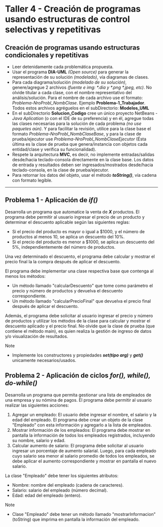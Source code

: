 # Taller 4 - Creación de programas usando estructuras de control selectivas y repetitivas

## Creación de programas usando estructuras condicionales y repetitivas

* Leer detenidamente cada problemática propuesta.
* Usar el programa **DIA-UML** _(Open source)_ para generar la representación de su solución _(modelado)_, vía diagramas de clases.
* Para cada diagrama/solución _(modelado de su solución)_, genere/agregue 2 archivos _(fuente e img: \*.dia y \*.png \*.jpeg, etc)_. No olvide titular a cada clase, con el nombre representativo del análisis/solución. Para el nombre de cada archivo use el formato: _Problema-NroProbl_NombClase_. Ejemplo **Problema-1_Trabajador**. Todos estos archivos agréguelos en el subDirectorio: **Modelos_UML**
* En el subDirectorio **Solucion_Codigo** cree un único proyecto NetBeans - _Java Aplication_ (o con el IDE de su preferencia) y en él, agregue todas las clases necesarias para la solución de cada problema _(no use paquetes aún)_. Y para facilitar la revisión, utilice para la clase base el formato _Problema-NroProbl_NombClaseBase_, y para la clase de prueba/ejecutor use _Problema-NroProbl_NombClaseEjecutor_ (Ésta última es la clase de prueba que genera/instancia con objetos cada entidad/clase y verifica su funcionalidad). 
* Respete la arquitectura **MVC**, es decir, no implemente entradas/salidas desde/hacia teclado-consola directamente en la clase base. Los datos de entrada y resultados deben ser ingresados/mostrados desde/hacia teclado-consola, en la clase de prueba/ejecutor.
* Para retornar los datos del objeto, usar el método _**toString()**_, vía cadena con formato legible. 

___


## Problema 1 - Aplicación de _if()_

Desarrolla un programa que automatice la venta de **_X_** productos. El programa debe permitir al usuario ingresar el precio de un producto y determinar el descuento aplicable según las siguientes reglas:

* Si el precio del producto es mayor o igual a $1000, y el número de productos al menos 10, se aplica un descuento del 10%.
* Si el precio del producto es menor a $1000, se aplica un descuento del 5%, independientemente del número de productos.

Una vez determinado el descuento, el programa debe calcular y mostrar el precio final la la compra después de aplicar el descuento.

El programa debe implementar una clase respectiva base que contenga al menos los métodos:

* Un método llamado "calcularDescuento" que tome como parámetro el precio y número de productos y devuelva el descuento correspondiente.
* Un método llamado "calcularPrecioFinal" que devuelva el precio final después de aplicar el descuento.

Además, el programa debe solicitar al usuario ingresar el precio y número de productos y utilizar los métodos de la clase para calcular y mostrar el descuento aplicado y el precio final. No olvide que la clase de prueba (que contiene el método main), es quien realiza la gestión de ingreso de datos y/o visualización de resultados.

> [!Note]
> - Implemente los constructores y propiedades _**set(tipo arg)**_ y _**get()**_ unicamente necesarios/usados.

## Problema 2 - Aplicación de ciclos _for(), while(), do-while()_

Desarrolla un programa que permita gestionar una lista de empleados de una empresa y su nómina de pagos. El programa debe permitir al usuario realizar las siguientes acciones:

1.	Agregar un empleado: El usuario debe ingresar el nombre, el salario y la edad del empleado. El programa debe crear un objeto de la clase "Empleado" con esta información y agregarlo a la lista de empleados.
2.	Mostrar información de los empleados: El programa debe mostrar en pantalla la información de todos los empleados registrados, incluyendo su nombre, salario y edad.
3.	Calcular aumento de salario: El programa debe solicitar al usuario ingresar un porcentaje de aumento salarial. Luego, para cada empleado cuyo salario sea menor al salario promedio de todos los empleados, se debe aplicar el aumento correspondiente y mostrar en pantalla el nuevo salario.

La clase "Empleado" debe tener los siguientes atributos:
- Nombre: nombre del empleado (cadena de caracteres).
- Salario: salario del empleado (número decimal).
- Edad: edad del empleado (entero).

> [!Note]
> - Clase "Empleado" debe tener un método llamado "mostrarInformacion" (toString) que imprima en pantalla la información del empleado.
